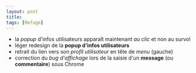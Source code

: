 ```yaml
---
layout: post
title:
tags: [Refuge]
---
```


- la *popup* d'infos utilisateurs apparaît maintenant *au clic* et non au survol
- léger redesign de la **popup d'infos utilisateurs**
- retrait du lien vers son *profil utilisateur* en tête de *menu* (gauche)
- correction du *bug d'affichage* lors de la saisie d'un **message** (ou **commentaire**) sous Chrome
